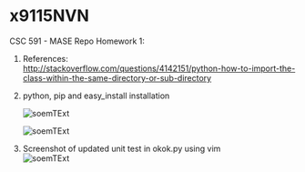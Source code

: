 # x9115NVN
CSC 591 - MASE Repo
Homework 1:

1. References:  
   http://stackoverflow.com/questions/4142151/python-how-to-import-the-class-within-the-same-directory-or-sub-directory 

2. python, pip and easy_install installation

   ![soemTExt](../images/Python-pip-help.png)

   ![soemTExt](../images/Easy_install.png)

3. Screenshot of updated unit test in okok.py using vim  
   ![soemTExt](../images/test_case.png)

